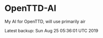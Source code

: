 # OpenTTD-AI
My AI for OpenTTD, will use primarily air

Latest backup: Sun Aug 25 05:36:01 UTC 2019
